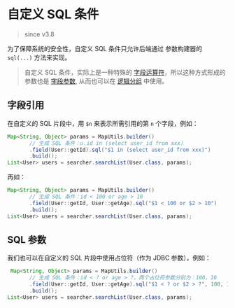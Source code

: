 # 自定义 SQL 条件

> since v3.8

为了保障系统的安全性，自定义 SQL 条件只允许后端通过 参数构建器的 `sql(...)` 方法来实现。

> 自定义 SQL 条件，实际上是一种特殊的 [字段运算符](/en/guide/param/field#字段运算符)，所以这种方式形成的参数也是 [字段参数](/en/guide/param/field), 从而也可以在 [逻辑分组](/en/guide/param/group) 中使用。

## 字段引用

在自定义的 SQL 片段中，用 `$n` 来表示所需引用的第 `n` 个字段，例如：

```java
Map<String, Object> params = MapUtils.builder()
       // 生成 SQL 条件：u.id in (select user_id from xxx)
       .field(User::getId).sql("$1 in (select user_id from xxx)")
       .build();
List<User> users = searcher.searchList(User.class, params);
```

再如：

```java
Map<String, Object> params = MapUtils.builder()
       // 生成 SQL 条件：id < 100 or age > 10
       .field(User::getId, User::getAge).sql("$1 < 100 or $2 > 10")
       .build();
List<User> users = searcher.searchList(User.class, params);
```

## SQL 参数

我们也可以在自定义的 SQL 片段中使用占位符（作为 JDBC 参数），例如：

```java
 Map<String, Object> params = MapUtils.builder()
       // 生成 SQL 条件：id < ? or age > ?，两个占位符参数分别为：100，10
       .field(User::getId, User::getAge).sql("$1 < ? or $2 > ?", 100, 10)
       .build();
List<User> users = searcher.searchList(User.class, params);
```

